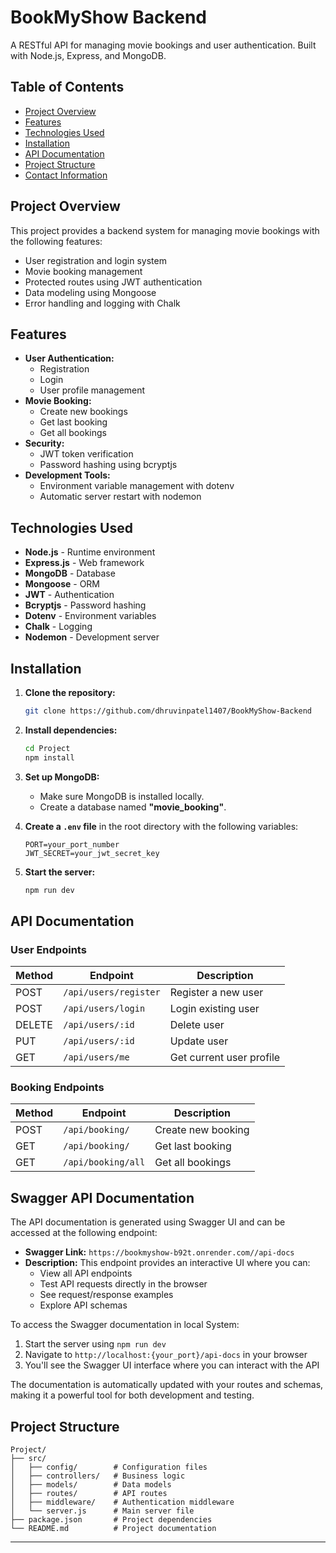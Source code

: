 # BookMyShow Backend

A RESTful API for managing movie bookings and user authentication. Built with Node.js, Express, and MongoDB.

## Table of Contents
- [Project Overview](#project-overview)
- [Features](#features)
- [Technologies Used](#technologies-used)
- [Installation](#installation)
- [API Documentation](#api-documentation)
- [Project Structure](#project-structure)
- [Contact Information](#contact-information)

## Project Overview

This project provides a backend system for managing movie bookings with the following features:

- User registration and login system
- Movie booking management
- Protected routes using JWT authentication
- Data modeling using Mongoose
- Error handling and logging with Chalk

## Features

- **User Authentication:**
  - Registration
  - Login
  - User profile management
- **Movie Booking:**
  - Create new bookings
  - Get last booking
  - Get all bookings
- **Security:**
  - JWT token verification
  - Password hashing using bcryptjs
- **Development Tools:**
  - Environment variable management with dotenv
  - Automatic server restart with nodemon

## Technologies Used

- **Node.js** - Runtime environment
- **Express.js** - Web framework
- **MongoDB** - Database
- **Mongoose** - ORM
- **JWT** - Authentication
- **Bcryptjs** - Password hashing
- **Dotenv** - Environment variables
- **Chalk** - Logging
- **Nodemon** - Development server

## Installation

1. **Clone the repository:**
   ```bash
   git clone https://github.com/dhruvinpatel1407/BookMyShow-Backend
   ```

2. **Install dependencies:**
   ```bash
   cd Project
   npm install
   ```

3. **Set up MongoDB:**
   - Make sure MongoDB is installed locally.
   - Create a database named **"movie_booking"**.

4. **Create a `.env` file** in the root directory with the following variables:
   ```env
   PORT=your_port_number
   JWT_SECRET=your_jwt_secret_key
   ```

5. **Start the server:**
   ```bash
   npm run dev
   ```

## API Documentation

### **User Endpoints**

| Method | Endpoint              | Description               |
|--------|----------------------|---------------------------|
| POST   | `/api/users/register` | Register a new user       |
| POST   | `/api/users/login`    | Login existing user       |
| DELETE | `/api/users/:id`      | Delete user               |
| PUT    | `/api/users/:id`      | Update user               |
| GET    | `/api/users/me`       | Get current user profile  |

### **Booking Endpoints**

| Method | Endpoint            | Description        |
|--------|--------------------|--------------------|
| POST   | `/api/booking/`    | Create new booking |
| GET    | `/api/booking/`    | Get last booking   |
| GET    | `/api/booking/all` | Get all bookings   |

## Swagger API Documentation

The API documentation is generated using Swagger UI and can be accessed at the following endpoint:

- **Swagger Link:** `https://bookmyshow-b92t.onrender.com//api-docs`
- **Description:** This endpoint provides an interactive UI where you can:
  - View all API endpoints
  - Test API requests directly in the browser
  - See request/response examples
  - Explore API schemas

To access the Swagger documentation in local System:
1. Start the server using `npm run dev`
2. Navigate to `http://localhost:{your_port}/api-docs` in your browser
3. You'll see the Swagger UI interface where you can interact with the API

The documentation is automatically updated with your routes and schemas, making it a powerful tool for both development and testing.

## Project Structure

```
Project/
├── src/
│   ├── config/        # Configuration files
│   ├── controllers/   # Business logic
│   ├── models/        # Data models
│   ├── routes/        # API routes
│   ├── middleware/    # Authentication middleware
│   └── server.js      # Main server file
├── package.json       # Project dependencies
└── README.md          # Project documentation
```

---



